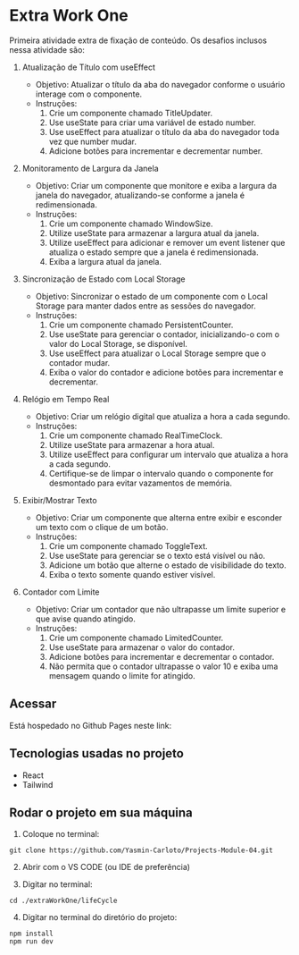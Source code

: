 # Extra Work One
Primeira atividade extra de fixação de conteúdo.
Os desafios inclusos nessa atividade são: 
1. Atualização de Título com useEffect
    - Objetivo: Atualizar o título da aba do navegador conforme o usuário interage com o componente.
    - Instruções:
        1. Crie um componente chamado TitleUpdater.
        2. Use useState para criar uma variável de estado number.
        3. Use useEffect para atualizar o título da aba do navegador toda vez que number mudar.
        4. Adicione botões para incrementar e decrementar number.

2. Monitoramento de Largura da Janela
    - Objetivo: Criar um componente que monitore e exiba a largura da janela do navegador, atualizando-se conforme a janela é redimensionada.
    - Instruções:
        1. Crie um componente chamado WindowSize.
        2. Utilize useState para armazenar a largura atual da janela.
        3. Utilize useEffect para adicionar e remover um event listener que atualiza o estado sempre que a janela é redimensionada.
        4. Exiba a largura atual da janela.

3. Sincronização de Estado com Local Storage
    - Objetivo: Sincronizar o estado de um componente com o Local Storage para manter dados entre as sessões do navegador.
    - Instruções:
        1. Crie um componente chamado PersistentCounter.
        2. Use useState para gerenciar o contador, inicializando-o com o valor do Local Storage, se disponível.
        3. Use useEffect para atualizar o Local Storage sempre que o contador mudar.
        4. Exiba o valor do contador e adicione botões para incrementar e decrementar.

4. Relógio em Tempo Real
    - Objetivo: Criar um relógio digital que atualiza a hora a cada segundo.
    - Instruções:
        1. Crie um componente chamado RealTimeClock.
        2. Utilize useState para armazenar a hora atual.
        3. Utilize useEffect para configurar um intervalo que atualiza a hora a cada segundo.
        4. Certifique-se de limpar o intervalo quando o componente for desmontado para evitar vazamentos de memória.

5. Exibir/Mostrar Texto
    - Objetivo: Criar um componente que alterna entre exibir e esconder um texto com o clique de um botão.
    - Instruções:
        1. Crie um componente chamado ToggleText.
        2. Use useState para gerenciar se o texto está visível ou não.
        3. Adicione um botão que alterne o estado de visibilidade do texto.
        4. Exiba o texto somente quando estiver visível.

6. Contador com Limite
    - Objetivo: Criar um contador que não ultrapasse um limite superior e que avise quando atingido.
    - Instruções:
        1. Crie um componente chamado LimitedCounter.
        2. Use useState para armazenar o valor do contador.
        3. Adicione botões para incrementar e decrementar o contador.
        4. Não permita que o contador ultrapasse o valor 10 e exiba uma mensagem quando o limite for atingido.

## Acessar
Está hospedado no Github Pages neste link: []()

## Tecnologias usadas no projeto
* React
* Tailwind

## Rodar o projeto em sua máquina

1. Coloque no terminal:
```
git clone https://github.com/Yasmin-Carloto/Projects-Module-04.git
```

2. Abrir com o VS CODE (ou IDE de preferência)

3. Digitar no terminal: 
```
cd ./extraWorkOne/lifeCycle
```

4. Digitar no terminal do diretório do projeto: 
```
npm install
npm run dev
```